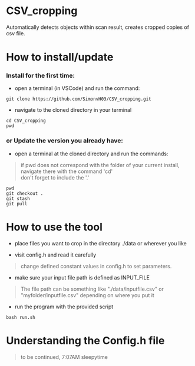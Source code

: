 # CSV_cropping
Automatically detects objects within scan result, creates cropped copies of csv file.

# How to install/update
### Install for the first time:
- open a terminal (in VSCode) and run the command:
```
git clone https://github.com/SimonvH03/CSV_cropping.git
```
- navigate to the cloned directory in your terminal
```
cd CSV_cropping
pwd
```

### or Update the version you already have:
- open a terminal at the cloned directory and run the commands:
> if pwd does not correspond with the folder of your current install, navigate there with the command 'cd'  
> don't forget to include the '.'
```
pwd
git checkout .
git stash
git pull
```

# How to use the tool
- place files you want to crop in the directory ./data or wherever you like

- visit config.h and read it carefully
> change defined constant values in config.h to set parameters.

- make sure your input file path is defined as INPUT_FILE
> The file path can be something like "./data/inputfile.csv" or "myfolder/inputfile.csv" depending on where you put it
- run the program with the provided script
```
bash run.sh
```

# Understanding the Config.h file
> to be continued, 7:07AM sleepytime
